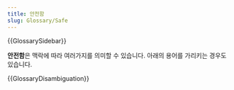 ```yaml
---
title: 안전함
slug: Glossary/Safe
---
```


{{GlossarySidebar}}

**안전함**은 맥락에 따라 여러가지를 의미할 수 있습니다. 아래의 용어를 가리키는 경우도 있습니다.

{{GlossaryDisambiguation}}
